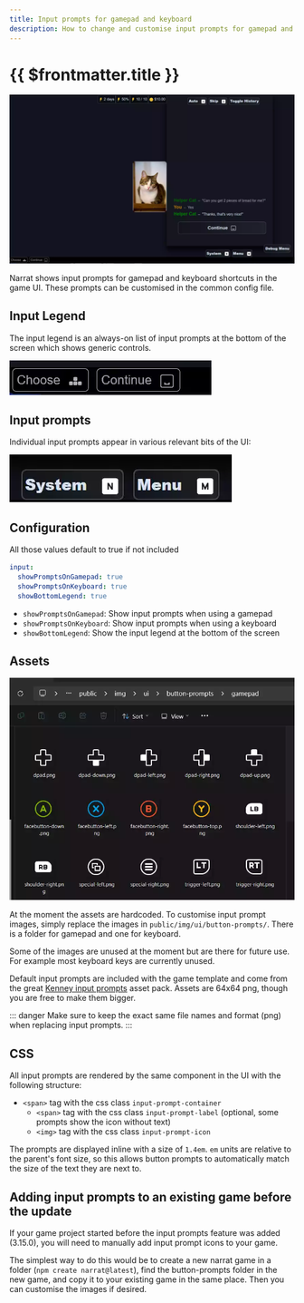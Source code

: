```yaml
---
title: Input prompts for gamepad and keyboard
description: How to change and customise input prompts for gamepad and keyboard shortcuts or hotkeys in narrat
---
```


# {{ $frontmatter.title }}

![Input prompts](./input-prompts/input-prompts.webp)

Narrat shows input prompts for gamepad and keyboard shortcuts in the game UI. These prompts can be customised in the common config file.

## Input Legend

The input legend is an always-on list of input prompts at the bottom of the screen which shows generic controls.

![Input Legend](./input-prompts/input-legend.webp)

## Input prompts

Individual input prompts appear in various relevant bits of the UI:

![Input prompt](./input-prompts/input-prompt.webp)

## Configuration

All those values default to true if not included

```yaml
input:
  showPromptsOnGamepad: true
  showPromptsOnKeyboard: true
  showBottomLegend: true
```

- `showPromptsOnGamepad`: Show input prompts when using a gamepad
- `showPromptsOnKeyboard`: Show input prompts when using a keyboard
- `showBottomLegend`: Show the input legend at the bottom of the screen

## Assets

![Input Assets](./input-prompts/input-assets.webp)

At the moment the assets are hardcoded. To customise input prompt images, simply replace the images in `public/img/ui/button-prompts/`. There is a folder for gamepad and one for keyboard.

Some of the images are unused at the moment but are there for future use. For example most keyboard keys are currently unused.

Default input prompts are included with the game template and come from the great [Kenney input prompts](https://www.kenney.nl/assets/input-prompts) asset pack. Assets are 64x64 png, though you are free to make them bigger.

::: danger
Make sure to keep the exact same file names and format (png) when replacing input prompts.
:::

## CSS

All input prompts are rendered by the same component in the UI with the following structure:

- `<span>` tag with the css class `input-prompt-container`
  - `<span>` tag with the css class `input-prompt-label` (optional, some prompts show the icon without text)
  - `<img>` tag with the css class `input-prompt-icon`

The prompts are displayed inline with a size of `1.4em`. `em` units are relative to the parent's font size, so this allows button prompts to automatically match the size of the text they are next to.

## Adding input prompts to an existing game before the update

If your game project started before the input prompts feature was added (3.15.0), you will need to manually add input prompt icons to your game.

The simplest way to do this would be to create a new narrat game in a folder (`npm create narrat@latest`), find the button-prompts folder in the new game, and copy it to your existing game in the same place. Then you can customise the images if desired.
